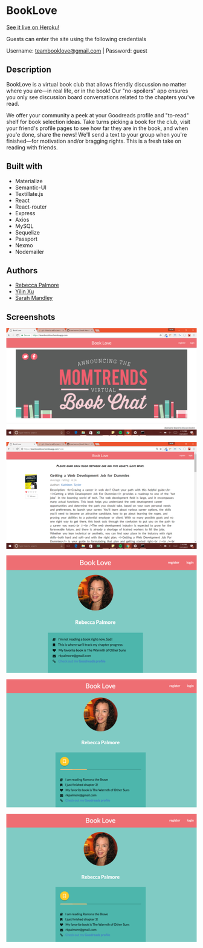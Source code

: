 # BookLove

[See it live on Heroku!](https://teambooklove.herokuapp.com/)

Guests can enter the site using the following credentials

Username: teambooklove@gmail.com | Password: guest

## Description

BookLove is a virtual book club that allows friendly discussion no matter where you are&mdash;in real life, or in the book! Our "no-spoilers" app ensures you only see discussion board conversations related to the chapters you've read. 

We offer your community a peek at your Goodreads profile and "to-read" shelf for book selection ideas. Take turns picking a book for the club, visit your friend's profile pages to see how far they are in the book, and when you'e done, share the news! We'll send a text to your group when you're finished&mdash;for motivation and/or bragging rights. This is a fresh take on reading with friends.

## Built with

* Materialize
* Semantic-UI
* Textillate.js
* React
* React-router
* Express
* Axios
* MySQL
* Sequelize
* Passport
* Nexmo
* Nodemailer


## Authors

* [Rebecca Palmore](https://github.com/rpalmore)
* [Yilin Xu](https://github.com/yilinxu)
* [Sarah Mandley](https://github.com/saerieanna)

## Screenshots

![Alt text](/public/assets/imgs/screenshots/welcome.png?raw=true "Welcome Page")

![Alt text](/public/assets/imgs/screenshots/votepage.png?raw=true "Vote Page")

![Alt text](/public/assets/imgs/screenshots/profilepage.png?raw=true "Profile Page without an associated book")

![Alt text](/public/assets/imgs/screenshots/profilepage2.png?raw=true "Profile Page with an associated book")

![Alt text](/public/assets/imgs/screenshots/profilepage2.png?raw=true "Discussion Page")